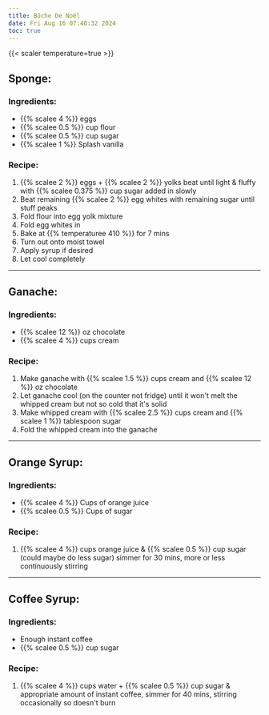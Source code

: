 ```yaml
---
title: Bûche De Noël
date: Fri Aug 16 07:40:32 2024
toc: true
---
```


{{< scaler temperature=true >}}

## Sponge:
### Ingredients:
* {{% scalee 4 %}} eggs
* {{% scalee 0.5 %}} cup flour
* {{% scalee 0.5 %}} cup sugar
* {{% scalee 1 %}} Splash vanilla

### Recipe:
 1. {{% scalee 2 %}} eggs + {{% scalee 2 %}} yolks beat until light & fluffy with {{% scalee 0.375 %}} cup sugar
    added in slowly
 2. Beat remaining {{% scalee 2 %}} egg whites with remaining sugar until stuff peaks
 3. Fold flour into egg yolk mixture
 4. Fold egg whites in
 5. Bake at {{% temperaturee 410 %}} for 7 mins
 6. Turn out onto moist towel
 7. Apply syrup if desired
 8. Let cool completely

---

## Ganache:
### Ingredients:
* {{% scalee 12 %}} oz chocolate
* {{% scalee 4 %}} cups cream

### Recipe:
 1. Make ganache with {{% scalee 1.5 %}} cups cream and {{% scalee 12 %}}
    oz chocolate
 2. Let ganache cool (on the counter not fridge) until it won't melt
    the whipped cream but not so cold that it's solid
 3. Make whipped cream with {{% scalee 2.5 %}} cups cream and {{% scalee 1 %}}
    tablespoon sugar
 4. Fold the whipped cream into the ganache

---

## Orange Syrup:
### Ingredients:
* {{% scalee 4 %}} Cups of orange juice
* {{% scalee 0.5 %}} Cups of sugar

### Recipe:
 1. {{% scalee 4 %}} cups orange juice & {{% scalee 0.5 %}} cup sugar
    (could maybe do less sugar) simmer for 30 mins, more or less
    continuously stirring

---

## Coffee Syrup:
### Ingredients:
* Enough instant coffee
* {{% scalee 0.5 %}} cup sugar

### Recipe:
 1. {{% scalee 4 %}} cups water + {{% scalee 0.5 %}} cup sugar &
    appropriate amount of instant coffee, simmer for 40 mins, stirring
    occasionally so doesn't burn

